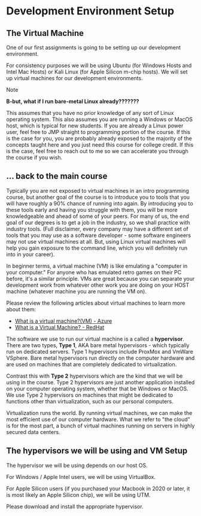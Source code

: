 # Development Environment Setup

## The Virtual Machine
One of our first assignments is going to be setting up our development environment. 

For consistency purposes we will be using Ubuntu (for Windows Hosts and Intel Mac Hosts) or Kali Linux (for Apple Silicon m-chip hosts). We will set up virtual machines for our development environments. 

> [!NOTE]
> **B-but, what if I run bare-metal Linux already???????**
>
> 
This assumes that you have no prior knowledge of any sort of Linux operating system. This also assumes you are running a Windows or MacOS host, which is typical for new students. If you are already a Linux power user, feel free to JMP straight to programming portion of the course. If this is the case for you, you are probably already exposed to the majority of the concepts taught here and you just need this course for college credit. If this is the case, feel free to reach out to me so we can accelerate you through the course if you wish. 

## ... back to the main course
Typically you are not exposed to virtual machines in an intro programming course, but another goal of the course is to introduce you to tools that you will have roughly a 90% chance of running into again. By introducing you to these tools early and having you struggle with them, you will be more knowledgeable and ahead of some of your peers. For many of us, the end goal of our degrees is to get a job in the industry, so we shall practice with industry tools. (Full disclaimer, every company may have a different set of tools that you may use as a software developer - some software engineers may not use virtual machines at all. But, using Linux virtual machines will help you gain exposure to the command line, which you will definitely run into in your career).

In beginner terms, a virtual machine (VM) is like emulating a "computer in your computer." For anyone who has emulated retro games on their PC before, it's a similar principle. VMs are great because you can separate your development work from whatever other work you are doing on your HOST machine (whatever machine you are running the VM on). 

Please review the following articles about virtual machines to learn more about them:
- [What is a virtual machine?(VM) - Azure](https://azure.microsoft.com/en-us/resources/cloud-computing-dictionary/what-is-a-virtual-machine)
- [What is a Virtual Machine? - RedHat](https://www.vmware.com/topics/virtual-machine)

The software we use to run our virtual machine is a called a **hypervisor**. There are two types, **Type 1**, AKA bare metal hypervisors - which typically run on dedicated servers. Type 1 hypervisors include ProxMox and VmWare VSphere. Bare metal hypervisors run directly on the computer hardware and are used on machines that are completely dedicated to virtualization.

Contrast this with **Type 2** hypervisors which are the kind that we will be using in the course. Type 2 hypervisors are just another application installed on your computer operating system, whether that be Windows or MacOS. We use Type 2 hypervisors on machines that might be dedicated to functions other than virtualization, such as our personal computers.

Virtualization runs the world. By running virtual machines, we can make the most efficient use of our computer hardware. What we refer to "the cloud" is for the most part, a bunch of virtual machines running on servers in highly secured data centers.

## The hypervisors we will be using and VM Setup
The hypervisor we will be using depends on our host OS. 

For Windows / Apple Intel users, we will be using VirtualBox. 

For Apple Silicon users (if you purchased your Macbook in 2020 or later, it is most likely an Apple Silicon chip), we will be using UTM. 

Please download and install the appropriate hypervisor. 